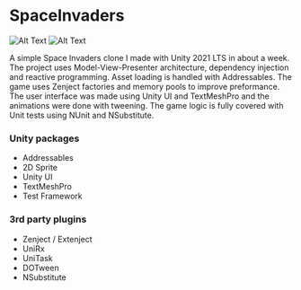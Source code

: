 # SpaceInvaders

![Alt Text](https://github.com/gubicsz/SpaceInvaders/blob/master/Content/SpaceInvaders1.gif)
![Alt Text](https://github.com/gubicsz/SpaceInvaders/blob/master/Content/SpaceInvaders2.gif)

A simple Space Invaders clone I made with Unity 2021 LTS in about a week. The project uses Model-View-Presenter architecture, dependency injection and reactive programming. Asset loading is handled with Addressables. The game uses Zenject factories and memory pools to improve preformance. The user interface was made using Unity UI and TextMeshPro and the animations were done with tweening. The game logic is fully covered with Unit tests using NUnit and NSubstitute.

### Unity packages

- Addressables
- 2D Sprite
- Unity UI
- TextMeshPro
- Test Framework

### 3rd party plugins
- Zenject / Extenject
- UniRx
- UniTask
- DOTween
- NSubstitute
